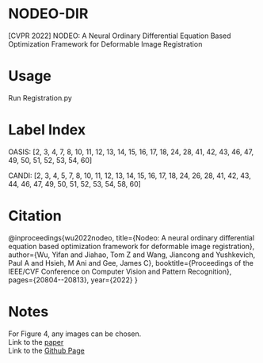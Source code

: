 # NODEO-DIR
[CVPR 2022] NODEO: A Neural Ordinary Differential Equation Based Optimization Framework for Deformable Image Registration
# Usage
Run Registration.py

# Label Index 
OASIS: [2, 3, 4, 7, 8, 10, 11, 12, 13, 14, 15, 16, 17, 18, 24, 28, 41, 42, 43, 46, 47, 49, 50, 51, 52, 53, 54, 60]

CANDI: [2, 3, 4, 5, 7, 8, 10, 11, 12, 13, 14, 15, 16, 17, 18, 24, 26, 28, 41, 42, 43, 44, 46, 47, 49, 50, 51, 52, 53, 54, 58, 60]

# Citation
@inproceedings{wu2022nodeo,
  title={Nodeo: A neural ordinary differential equation based optimization framework for deformable image registration},
  author={Wu, Yifan and Jiahao, Tom Z and Wang, Jiancong and Yushkevich, Paul A and Hsieh, M Ani and Gee, James C},
  booktitle={Proceedings of the IEEE/CVF Conference on Computer Vision and Pattern Recognition},
  pages={20804--20813},
  year={2022}
}

# Notes
For Figure 4, any images can be chosen.  
Link to the [paper](https://arxiv.org/pdf/2108.03443.pdf)  
Link to the [Github Page](https://github.com/yifannnwu/NODEO-DIR)
